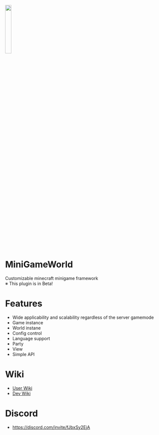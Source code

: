 
<img src="https://user-images.githubusercontent.com/61288262/183587918-374329ff-18d2-4c0b-84bd-11f7847c673d.png" width="20%"></img>

# MiniGameWorld
Customizable minecraft minigame framework  
※ This plugin is in Beta!


# Features
- Wide applicability and scalability regardless of the server gamemode
- Game instance
- World instane
- Config control
- Language support
- Party
- View
- Simple API



# Wiki
- [User Wiki](resources/userWiki/Home.md)
- [Dev Wiki](resources/devWiki/Home.md)



# Discord
- https://discord.com/invite/fJbxSy2EjA